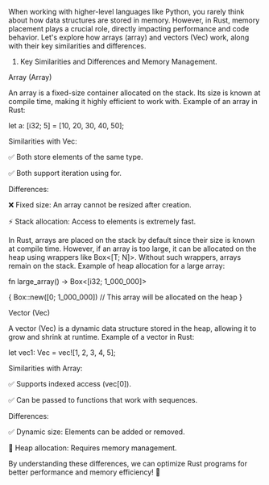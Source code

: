 When working with higher-level languages like Python, you rarely think about how data structures are stored in memory. However, in Rust, memory placement plays a crucial role, directly impacting performance and code behavior. Let's explore how arrays (array) and vectors (Vec) work, along with their key similarities and differences.

1. Key Similarities and Differences and Memory Management.

Array (Array)

An array is a fixed-size container allocated on the stack. Its size is known at compile time, making it highly efficient to work with.
Example of an array in Rust:

let a: [i32; 5] = [10, 20, 30, 40, 50];

Similarities with Vec:

✅ Both store elements of the same type.

✅ Both support iteration using for.

Differences:

❌ Fixed size: An array cannot be resized after creation.

⚡ Stack allocation: Access to elements is extremely fast.

In Rust, arrays are placed on the stack by default since their size is known at compile time. However, if an array is too large, it can be allocated on the heap using wrappers like Box<[T; N]>. Without such wrappers, arrays remain on the stack.
Example of heap allocation for a large array:

fn large_array() -> Box<[i32; 1_000_000]> 

{
    Box::new([0; 1_000_000]) // This array will be allocated on the heap
}


Vector (Vec)

A vector (Vec) is a dynamic data structure stored in the heap, allowing it to grow and shrink at runtime.
Example of a vector in Rust:

let vec1: Vec<i32> = vec![1, 2, 3, 4, 5];

Similarities with Array:

✅ Supports indexed access (vec[0]).

✅ Can be passed to functions that work with sequences.

Differences:

✅ Dynamic size: Elements can be added or removed.

🔄 Heap allocation: Requires memory management.


By understanding these differences, we can optimize Rust programs for better performance and memory efficiency! 🚀


